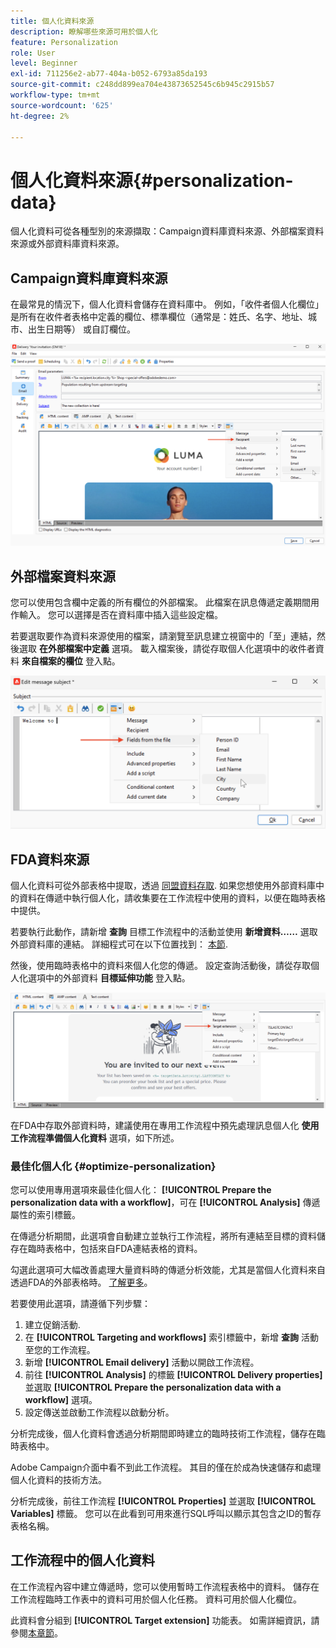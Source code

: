 ```yaml
---
title: 個人化資料來源
description: 瞭解哪些來源可用於個人化
feature: Personalization
role: User
level: Beginner
exl-id: 711256e2-ab77-404a-b052-6793a85da193
source-git-commit: c248dd899ea704e43873652545c6b945c2915b57
workflow-type: tm+mt
source-wordcount: '625'
ht-degree: 2%

---
```


# 個人化資料來源{#personalization-data}

個人化資料可從各種型別的來源擷取：Campaign資料庫資料來源、外部檔案資料來源或外部資料庫資料來源。

## Campaign資料庫資料來源

在最常見的情況下，個人化資料會儲存在資料庫中。 例如，「收件者個人化欄位」是所有在收件者表格中定義的欄位、標準欄位（通常是：姓氏、名字、地址、城市、出生日期等） 或自訂欄位。

![電子郵件中的行銷活動個人化欄位](assets/perso-campaign-datasource.png)


## 外部檔案資料來源

您可以使用包含欄中定義的所有欄位的外部檔案。 此檔案在訊息傳遞定義期間用作輸入。 您可以選擇是否在資料庫中插入這些設定檔。

若要選取要作為資料來源使用的檔案，請瀏覽至訊息建立視窗中的「至」連結，然後選取 **在外部檔案中定義** 選項。 載入檔案後，請從存取個人化選項中的收件者資料 **來自檔案的欄位** 登入點。

![來自檔案的個人化資料](assets/perso-from-file.png)


## FDA資料來源

個人化資料可從外部表格中提取，透過 [同盟資料存取](../connect/fda.md).  如果您想使用外部資料庫中的資料在傳遞中執行個人化，請收集要在工作流程中使用的資料，以便在臨時表格中提供。

若要執行此動作，請新增 **查詢** 目標工作流程中的活動並使用 **新增資料……** 選取外部資料庫的連結。 詳細程式可在以下位置找到： [本節](../../automation/workflow/query.md#adding-data).

然後，使用臨時表格中的資料來個人化您的傳遞。 設定查詢活動後，請從存取個人化選項中的外部資料 **目標延伸功能** 登入點。

![來自外部資料庫的個人化資料](assets/perso-external-db.png)

在FDA中存取外部資料時，建議使用在專用工作流程中預先處理訊息個人化 **使用工作流程準備個人化資料** 選項，如下所述。

### 最佳化個人化 {#optimize-personalization}

您可以使用專用選項來最佳化個人化： **[!UICONTROL Prepare the personalization data with a workflow]**，可在 **[!UICONTROL Analysis]** 傳遞屬性的索引標籤。

在傳遞分析期間，此選項會自動建立並執行工作流程，將所有連結至目標的資料儲存在臨時表格中，包括來自FDA連結表格的資料。

勾選此選項可大幅改善處理大量資料時的傳遞分析效能，尤其是當個人化資料來自透過FDA的外部表格時。 [了解更多](../connect/fda.md)。

若要使用此選項，請遵循下列步驟：

1. 建立促銷活動.
1. 在 **[!UICONTROL Targeting and workflows]** 索引標籤中，新增 **查詢** 活動至您的工作流程。
1. 新增 **[!UICONTROL Email delivery]** 活動以開啟工作流程。
1. 前往 **[!UICONTROL Analysis]** 的標籤 **[!UICONTROL Delivery properties]** 並選取 **[!UICONTROL Prepare the personalization data with a workflow]** 選項。
1. 設定傳送並啟動工作流程以啟動分析。

分析完成後，個人化資料會透過分析期間即時建立的臨時技術工作流程，儲存在臨時表格中。

Adobe Campaign介面中看不到此工作流程。 其目的僅在於成為快速儲存和處理個人化資料的技術方法。

分析完成後，前往工作流程 **[!UICONTROL Properties]** 並選取 **[!UICONTROL Variables]** 標籤。 您可以在此看到可用來進行SQL呼叫以顯示其包含之ID的暫存表格名稱。

## 工作流程中的個人化資料

在工作流程內容中建立傳遞時，您可以使用暫時工作流程表格中的資料。 儲存在工作流程臨時工作表中的資料可用於個人化任務。 資料可用於個人化欄位。

此資料會分組到 **[!UICONTROL Target extension]** 功能表。 如需詳細資訊，請參閱[本章節](../../automation/workflow/use-workflow-data.md#target-data)。
